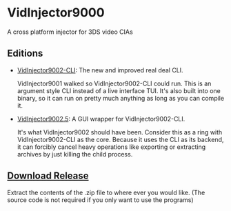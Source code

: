 # VidInjector9000
A cross platform injector for 3DS video CIAs

## Editions
- [VidInjector9002-CLI](https://github.com/FoofooTheGuy/VidInjector9000/blob/main/VidInjector9002-CLI/README.md): The new and improved real deal CLI.
  
  VidInjector9001 walked so VidInjector9002-CLI could run. This is an argument style CLI instead of a live interface TUI. It's also built into one binary, so it can run on pretty much anything as long as you can compile it.
  
- [VidInjector9002.5](https://github.com/FoofooTheGuy/VidInjector9000/blob/main/VidInjector9002.5/README.md): A GUI wrapper for VidInjector9002-CLI.

  It's what VidInjector9002 should have been. Consider this as a ring with VidInjector9002-CLI as the core. Because it uses the CLI as its backend, it can forcibly cancel heavy operations like exporting or extracting archives by just killing the child process.
  
## [Download Release](https://github.com/FoofooTheGuy/VidInjector9000/releases/latest)
Extract the contents of the .zip file to where ever you would like. (The source code is not required if you only want to use the programs)
